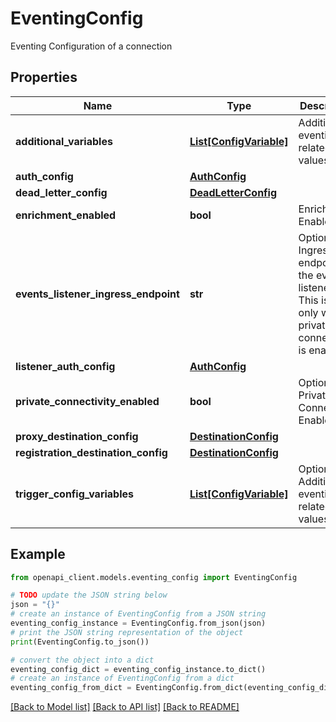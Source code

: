 # EventingConfig

Eventing Configuration of a connection

## Properties

Name | Type | Description | Notes
------------ | ------------- | ------------- | -------------
**additional_variables** | [**List[ConfigVariable]**](ConfigVariable.md) | Additional eventing related field values | [optional] 
**auth_config** | [**AuthConfig**](AuthConfig.md) |  | [optional] 
**dead_letter_config** | [**DeadLetterConfig**](DeadLetterConfig.md) |  | [optional] 
**enrichment_enabled** | **bool** | Enrichment Enabled. | [optional] 
**events_listener_ingress_endpoint** | **str** | Optional. Ingress endpoint of the event listener. This is used only when private connectivity is enabled. | [optional] 
**listener_auth_config** | [**AuthConfig**](AuthConfig.md) |  | [optional] 
**private_connectivity_enabled** | **bool** | Optional. Private Connectivity Enabled. | [optional] 
**proxy_destination_config** | [**DestinationConfig**](DestinationConfig.md) |  | [optional] 
**registration_destination_config** | [**DestinationConfig**](DestinationConfig.md) |  | [optional] 
**trigger_config_variables** | [**List[ConfigVariable]**](ConfigVariable.md) | Optional. Additional eventing related field values | [optional] 

## Example

```python
from openapi_client.models.eventing_config import EventingConfig

# TODO update the JSON string below
json = "{}"
# create an instance of EventingConfig from a JSON string
eventing_config_instance = EventingConfig.from_json(json)
# print the JSON string representation of the object
print(EventingConfig.to_json())

# convert the object into a dict
eventing_config_dict = eventing_config_instance.to_dict()
# create an instance of EventingConfig from a dict
eventing_config_from_dict = EventingConfig.from_dict(eventing_config_dict)
```
[[Back to Model list]](../README.md#documentation-for-models) [[Back to API list]](../README.md#documentation-for-api-endpoints) [[Back to README]](../README.md)


